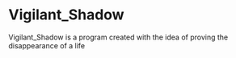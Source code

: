 # Vigilant_Shadow
Vigilant_Shadow is a program created with the idea of ​​proving the disappearance of a life
